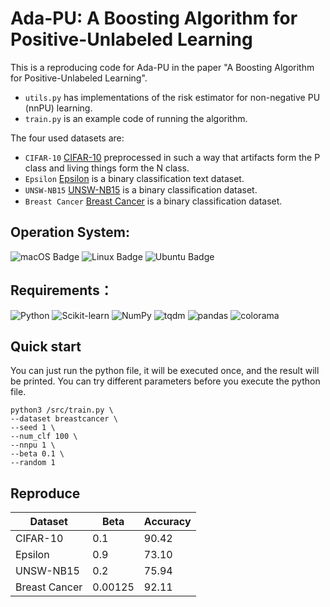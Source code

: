 # Ada-PU: A Boosting Algorithm for Positive-Unlabeled Learning

This is a reproducing code for Ada-PU in the paper "A Boosting Algorithm for Positive-Unlabeled Learning".

* ```utils.py``` has implementations of the risk estimator for non-negative PU (nnPU) learning. 
* ```train.py``` is an example code of running the algorithm. 

The four used datasets are:
* ```CIFAR-10``` [CIFAR-10](https://www.cs.toronto.edu/~kriz/cifar.html) preprocessed in such a way that artifacts form the P class and living things form the N class.
* ```Epsilon``` [Epsilon](https://www.csie.ntu.edu.tw/~cjlin/libsvmtools/datasets/binary.html) is a binary classification text dataset.
* ```UNSW-NB15``` [UNSW-NB15](https://research.unsw.edu.au/projects/unsw-nb15-dataset) is a binary classiﬁcation dataset.
* ```Breast Cancer``` [Breast Cancer](https://archive.ics.uci.edu/ml/datasets/Breast+Cancer+Wisconsin+(Diagnostic)) is a binary classification dataset.


## Operation System:
![macOS Badge](https://img.shields.io/badge/-macOS-white?style=flat-square&logo=macOS&logoColor=000000) ![Linux Badge](https://img.shields.io/badge/-Linux-white?style=flat-square&logo=Linux&logoColor=FCC624) ![Ubuntu Badge](https://img.shields.io/badge/-Ubuntu-white?style=flat-square&logo=Ubuntu&logoColor=E95420)

## Requirements：
![Python](http://img.shields.io/badge/-3.8.13-eee?style=flat&logo=Python&logoColor=3776AB&label=Python) ![Scikit-learn](http://img.shields.io/badge/-1.1.1-eee?style=flat&logo=scikit-learn&logoColor=e26d00&label=Scikit-Learn) ![NumPy](http://img.shields.io/badge/-1.22.3-eee?style=flat&logo=NumPy&logoColor=013243&label=NumPy) ![tqdm](http://img.shields.io/badge/-4.64.0-eee?style=flat&logo=tqdm&logoColor=FFC107&label=tqdm) ![pandas](http://img.shields.io/badge/-1.4.3-eee?style=flat&logo=pandas&logoColor=150458&label=pandas) ![colorama](http://img.shields.io/badge/-0.4.5-eee?style=flat&label=colorama)


## Quick start
You can just run the python file, it will be executed once, and the result will be printed. You can try different parameters before you execute the python file.

```
python3 /src/train.py \
--dataset breastcancer \
--seed 1 \
--num_clf 100 \
--nnpu 1 \
--beta 0.1 \
--random 1
```

## Reproduce
| Dataset | Beta | Accuracy |
| ------------- | ------- | -------- |
| CIFAR-10      | 0.1     | 90.42 |
| Epsilon       | 0.9     | 73.10 |
| UNSW-NB15     | 0.2     | 75.94 |
| Breast Cancer | 0.00125 | 92.11 |
